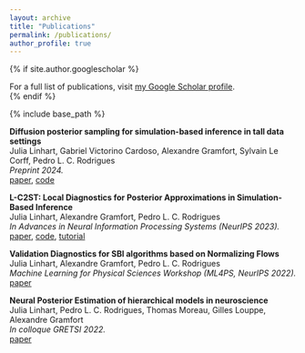```yaml
---
layout: archive
title: "Publications"
permalink: /publications/
author_profile: true
---
```


{% if site.author.googlescholar %}
  <div class="wordwrap">For a full list of publications, visit <a href="{{site.author.googlescholar}}">my Google Scholar profile</a>.</div>
{% endif %}

{% include base_path %}

<!-- {% for post in site.publications reversed %}
  {% include archive-single.html %}
{% endfor %} -->

**Diffusion posterior sampling for simulation-based inference in tall data settings**\
Julia Linhart, Gabriel Victorino Cardoso, Alexandre Gramfort, Sylvain Le Corff, Pedro L. C. Rodrigues\
*Preprint 2024.*\
[paper](https://arxiv.org/pdf/2404.07593),
[code](https://github.com/JuliaLinhart/diffusions-for-sbi)

**L-C2ST: Local Diagnostics for Posterior Approximations in Simulation-Based Inference**\
Julia Linhart, Alexandre Gramfort, Pedro L. C. Rodrigues\
*In Advances in Neural Information Processing Systems (NeurIPS 2023).*\
[paper](https://arxiv.org/pdf/2306.03580),
[code](https://github.com/JuliaLinhart/lc2st),
[tutorial](https://github.com/sbi-dev/sbi/blob/main/tutorials/13_diagnostics_lc2st.ipynb)

**Validation Diagnostics for SBI algorithms based on Normalizing Flows**\
Julia Linhart, Alexandre Gramfort, Pedro L. C. Rodrigues\
*Machine Learning for Physical Sciences Workshop  (ML4PS, NeurIPS 2022).*\
[paper](https://arxiv.org/pdf/2211.09602)

**Neural Posterior Estimation of hierarchical models in neuroscience**\
Julia Linhart, Pedro L. C. Rodrigues, Thomas Moreau, Gilles Louppe, Alexandre Gramfort\
*In colloque GRETSI 2022.*\
[paper](https://hal.science/hal-03858828/file/Gretsi_2022_HNPE.pdf)
